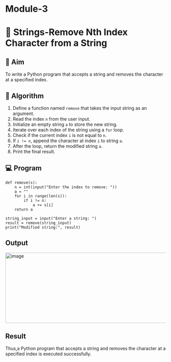 # Module-3
# 🧹 Strings-Remove Nth Index Character from a String

## 🎯 Aim
To write a Python program that accepts a string and removes the character at a specified index.

## 🧠 Algorithm
1. Define a function named `remove` that takes the input string as an argument.
2. Read the index `n` from the user input.
3. Initialize an empty string `a` to store the new string.
4. Iterate over each index of the string using a `for` loop.
5. Check if the current index `i` is not equal to `n`.
6. If `i != n`, append the character at index `i` to string `a`.
7. After the loop, return the modified string `a`.
8. Print the final result.

## 💻 Program
```
def remove(s):
    n = int(input("Enter the index to remove: "))
    a = ""
    for i in range(len(s)):
        if i != n:
            a += s[i]
    return a

string_input = input("Enter a string: ")
result = remove(string_input)
print("Modified string:", result)
```

## Output

<img width="580" height="220" alt="image" src="https://github.com/user-attachments/assets/1a2d464e-d821-4f3b-ab78-c626c43ce52b" />


## Result
Thus,a Python program that accepts a string and removes the character at a specified index is executed successfully.
